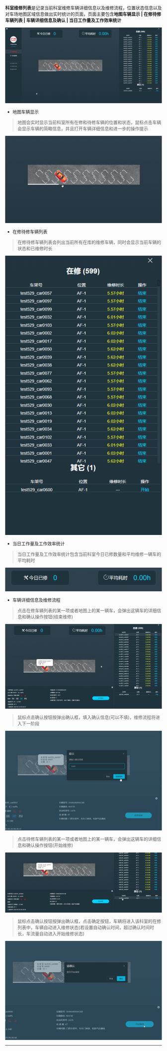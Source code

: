 **科室维修列表**是记录当前科室维修车辆详细信息以及维修流程，位置状态信息以及对车场地图区域信息做出实时统计的页面，页面主要包含**地图车辆显示 | 在修待修车辆列表 | 车辆详细信息及确认 | 当日工作量及工作效率统计**

![workshop](./image-web/workshop-001.png)


- 地图车辆显示
> 地图会实时显示当前科室所有在修和待修车辆的位置和状态，鼠标点击车辆会显示车辆的简略信息，并且打开车辆详细信息和进一步的操作提示

![workshop](./image-web/workshop-003.png)


- 在修待修车辆列表
> 在修待修车辆列表会列出当前所有在库的维修车辆，同时会显示当前车辆的状态和已维修时长

![workshop](./image-web/workshop-002.png)


- 当日工作量及工作效率统计
> 当日工作量及工作效率统计包含当前科室今日已修数量和平均维修一辆车的平均耗时

![workshop](./image-web/workshop-004.png)

- 车辆详细信息及维修流程

> 点击在修车辆列表的某一项或者地图上的某一辆车，会弹出这辆车的详细信息和确认操作按钮(结束维修)


![workshop](./image-web/workshop-005.png)

> 鼠标点击确认按钮按弹出确认框，填入确认信息(可以不填)，维修流程将进入下一阶段


![workshop](./image-web/workshop-006.png)

> 点击待修车辆列表的某一项或者地图上的某一辆车，会弹出这辆车的详细信息和确认操作按钮(开始维修)


![workshop](./image-web/workshop-007.png)

> 鼠标点击确认按钮按弹出确认框，点击确定按钮，车辆将进入该科室的在修列表中，车辆自动进入维修状态(若设置自动确认时间，超过确认时间时长，车流量自动进入开始维修状态)

![workshop](./image-web/workshop-008.png)

***